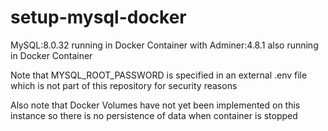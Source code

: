 # setup-mysql-docker

MySQL:8.0.32 running in Docker Container with Adminer:4.8.1 also running in Docker Container

Note that MYSQL_ROOT_PASSWORD is specified in an external .env file which is not part of this repository for security reasons

Also note that Docker Volumes have not yet been implemented on this instance so there is no persistence of data when container is stopped

